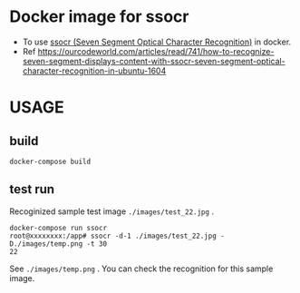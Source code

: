# Docker image for ssocr
* To use [ssocr (Seven Segment Optical Character Recognition)](https://www.unix-ag.uni-kl.de/~auerswal/ssocr/) in docker.
* Ref https://ourcodeworld.com/articles/read/741/how-to-recognize-seven-segment-displays-content-with-ssocr-seven-segment-optical-character-recognition-in-ubuntu-1604

# USAGE

## build

```
docker-compose build
```

## test run

Recoginized sample test image `./images/test_22.jpg` .
```
docker-compose run ssocr
root@xxxxxxxx:/app# ssocr -d-1 ./images/test_22.jpg -D./images/temp.png -t 30
22
```

See `./images/temp.png` . You can check the recognition for this sample image.
